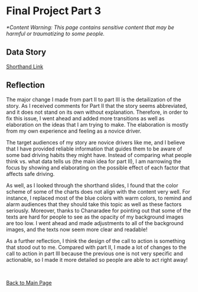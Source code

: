 # Final Project Part 3

_*Content Warning: This page contains sensitive content that may be harmful or traumatizing to some people._


## Data Story

[Shorthand Link](https://carnegiemellon.shorthandstories.com/fc72f0a3-3885-4794-876b-232e38e69a92/index.html)


## Reflection

The major change I made from part II to part III is the detailization of the story. As I received comments for Part II that the story seems abbreviated, and it does not stand on its own without explanation. Therefore, in order to fix this issue, I went ahead and added more transitions as well as elaboration on the ideas that I am trying to make. The elaboration is mostly from my own experience and feeling as a novice driver. 

The target audiences of my story are novice drivers like me, and I believe that I have provided reliable information that guides them to be aware of some bad driving habits they might have. Instead of comparing what people think vs. what data tells us (the main idea for part II), I am narrowing the focus by showing and elaborating on the possible effect of each factor that affects safe driving.


As well, as I looked through the shorthand slides, I found that the color scheme of some of the charts does not align with the content very well. For instance, I replaced most of the blue colors with warm colors, to remind and alarm audiences that they should take this topic as well as these factors seriously. Moreover, thanks to Chanaradee for pointing out that some of the texts are hard for people to see as the opacity of my background images are too low. I went ahead and made adjustments to all of the background images, and the texts now seem more clear and readable!

As a further reflection, I think the design of the call to action is something that stood out to me. Compared with part II, I made a lot of changes to the call to action in part III because the previous one is not very specific and actionable, so I made it more detailed so people are able to act right away! 


<br/>

[Back to Main Page](/README.md)
